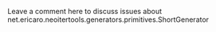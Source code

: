 Leave a comment here to discuss issues about net.ericaro.neoitertools.generators.primitives.ShortGenerator
